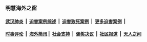 
### 明慧海外之窗

####  [武汉肺炎](indexes/365.md?t=05191001) &nbsp;|&nbsp;  [迫害案例综述](indexes/328.md?t=05191001) &nbsp;|&nbsp; [迫害致死案例](indexes/277.md?t=05191001)  &nbsp;|&nbsp; [更多迫害案例](indexes/81.md?t=05191001)  &nbsp;|&nbsp; 
####  [时事评论](indexes/19.md?t=05191001) &nbsp;|&nbsp; [海外简讯](indexes/245.md?t=05191001)&nbsp;|&nbsp;  [社会支持](indexes/140.md?t=05191001) &nbsp;|&nbsp; [褒奖决议](indexes/282.md?t=05191001) &nbsp;|&nbsp; [社区报道](indexes/91.md?t=05191001)  &nbsp;|&nbsp; [天人之间](indexes/78.md?t=05191001) 

